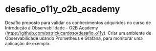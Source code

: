 # desafio_o11y_o2b_academy
Desafio proposto para validar os conhecimentos adquiridos no curso de Introdução à Observabilidade - O2B Academy  (https://github.com/patrickjcardoso/desafio_o11y).   Criar um ambiente de Observabilidade usando Prometheus e Grafana, para monitorar uma aplicação de exemplo.

